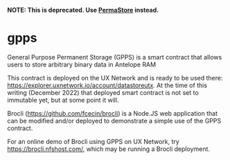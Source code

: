 **NOTE: This is deprecated. Use [PermaStore](https://github.com/fcecin/pstore) instead.**

# gpps
General Purpose Permanent Storage (GPPS) is a smart contract that allows users to store arbitrary binary data in Antelope RAM

This contract is deployed on the UX Network and is ready to be used there: https://explorer.uxnetwork.io/account/datastoreutx. At the time of this writing (December 2022) that deployed smart contract is not set to immutable yet, but at some point it will.

Brocli (https://github.com/fcecin/brocli) is a Node.JS web application that can be modified and/or deployed to demonstrate a simple use of the GPPS contract. 

For an online demo of Brocli using GPPS on UX Network, try https://brocli.nfshost.com/, which may be running a Brocli deployment.
